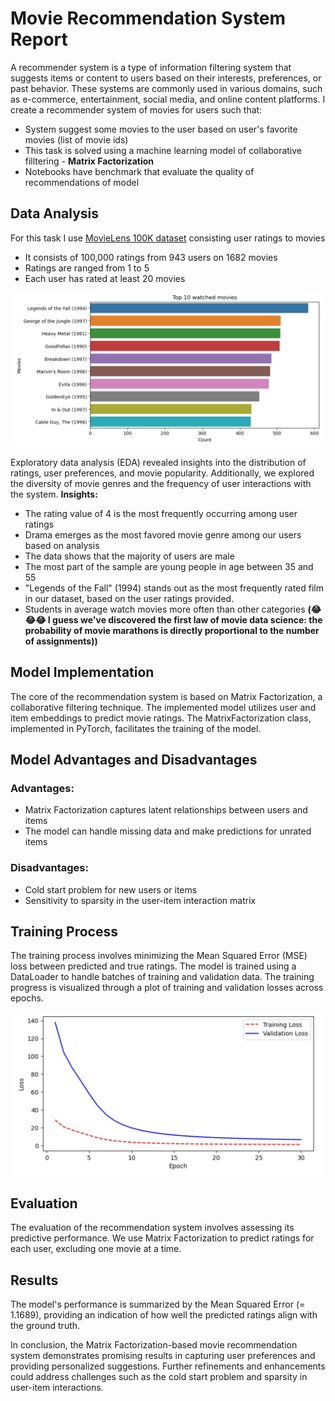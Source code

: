 # Movie Recommendation System Report
A recommender system is a type of information filtering system that suggests items or content to users based on their interests, preferences, or past behavior. These systems are commonly used in various domains, such as e-commerce, entertainment, social media, and online content platforms. I create a recommender system of movies for users such that:
 - System suggest some movies to the user based on user's favorite movies (list of movie ids)
 - This task is solved using a machine learning model of collaborative filltering - **Matrix Factorization**
 - Notebooks have benchmark that evaluate the quality of recommendations of model
 
 ## Data Analysis
 For this task I use [MovieLens 100K dataset](https://grouplens.org/datasets/movielens/100k/) consisting user ratings to movies
 * It consists of 100,000 ratings from 943 users on 1682 movies
 * Ratings are ranged from 1 to 5
 * Each user has rated at least 20 movies
 
 ![top10](https://github.com/akmchnkv/Movie-Recommender-System/blob/main/reports/figures%20/top10.png)
 
Exploratory data analysis (EDA) revealed insights into the distribution of ratings, user preferences, and movie popularity. Additionally, we explored the diversity of movie genres and the frequency of user interactions with the system.
**Insights:**
- The rating value of 4 is the most frequently occurring among user ratings
- Drama emerges as the most favored movie genre among our users based on analysis
- The data shows that the majority of users are male
- The most part of the sample are young people in age between 35 and 55
- "Legends of the Fall" (1994) stands out as the most frequently rated film in our dataset, based on the user ratings provided.
- Students in average watch movies more often than other categories **(😂😂😂 I guess we've discovered the first law of movie data science: the probability of movie marathons is directly proportional to the number of assignments))**

## Model Implementation
The core of the recommendation system is based on Matrix Factorization, a collaborative filtering technique. The implemented model utilizes user and item embeddings to predict movie ratings. The MatrixFactorization class, implemented in PyTorch, facilitates the training of the model.

## Model Advantages and Disadvantages
### Advantages:
- Matrix Factorization captures latent relationships between users and items
- The model can handle missing data and make predictions for unrated items

### Disadvantages:
- Cold start problem for new users or items
- Sensitivity to sparsity in the user-item interaction matrix

## Training Process
The training process involves minimizing the Mean Squared Error (MSE) loss between predicted and true ratings. The model is trained using a DataLoader to handle batches of training and validation data. The training progress is visualized through a plot of training and validation losses across epochs.

![loss](https://github.com/akmchnkv/Movie-Recommender-System/blob/main/reports/figures%20/loss.png)

## Evaluation
The evaluation of the recommendation system involves assessing its predictive performance. We use Matrix Factorization to predict ratings for each user, excluding one movie at a time.

## Results
The model's performance is summarized by the Mean Squared Error (=  1.1689), providing an indication of how well the predicted ratings align with the ground truth.

In conclusion, the Matrix Factorization-based movie recommendation system demonstrates promising results in capturing user preferences and providing personalized suggestions. Further refinements and enhancements could address challenges such as the cold start problem and sparsity in user-item interactions.
